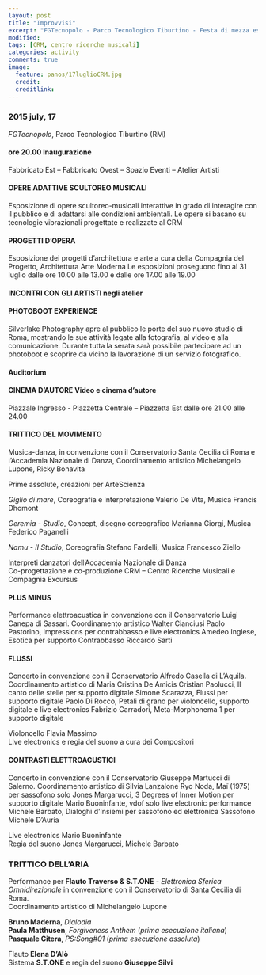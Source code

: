 ```yaml
---
layout: post
title: "Improvvisi"
excerpt: "FGTecnopolo - Parco Tecnologico Tiburtino - Festa di mezza estate"
modified:
tags: [CRM, centro ricerche musicali]
categories: activity
comments: true
image:
  feature: panos/17luglioCRM.jpg
  credit:
  creditlink:
---
```


### 2015 july, 17

*FGTecnopolo*, Parco Tecnologico Tiburtino (RM)

#### ore 20.00 Inaugurazione
Fabbricato Est – Fabbricato Ovest – Spazio Eventi – Atelier Artisti

#### OPERE ADATTIVE SCULTOREO MUSICALI

Esposizione di opere scultoreo-musicali interattive in grado di interagire con il pubblico e di adattarsi alle condizioni ambientali. Le opere si basano su tecnologie vibrazionali progettate e realizzate al CRM

#### PROGETTI D’OPERA

Esposizione dei progetti d’architettura e arte
a cura della Compagnia del Progetto, Architettura Arte Moderna
Le esposizioni proseguono fino al 31 luglio dalle ore 10.00 alle 13.00 e dalle ore 17.00 alle 19.00

####  INCONTRI CON GLI ARTISTI negli atelier

#### PHOTOBOOT EXPERIENCE

Silverlake Photography apre al pubblico le porte del suo nuovo studio di Roma, mostrando le sue attività legate alla fotografia, al video e alla comunicazione. Durante tutta la serata sarà possibile partecipare ad un photoboot e scoprire da vicino la lavorazione di un servizio fotografico.

#### Auditorium

#### CINEMA D’AUTORE Video e cinema d’autore

Piazzale Ingresso - Piazzetta Centrale – Piazzetta Est
dalle ore 21.00 alle 24.00

#### TRITTICO DEL MOVIMENTO

Musica-danza, in convenzione con il Conservatorio Santa Cecilia di Roma e l’Accademia Nazionale di Danza, Coordinamento artistico Michelangelo Lupone, Ricky Bonavita

Prime assolute, creazioni per ArteScienza

*Giglio di mare*, Coreografia e interpretazione Valerio De Vita, Musica Francis Dhomont

*Geremia - Studio*, Concept, disegno coreografico Marianna Giorgi, Musica Federico Paganelli

*Namu - II Studio*, Coreografia Stefano Fardelli, Musica Francesco Ziello

Interpreti danzatori dell’Accademia Nazionale di Danza    
Co-progettazione e co-produzione CRM – Centro Ricerche Musicali e Compagnia Excursus

#### PLUS MINUS

Performance elettroacustica
in convenzione con il Conservatorio Luigi Canepa di Sassari. Coordinamento artistico Walter Cianciusi
Paolo Pastorino, Impressions per contrabbasso e live electronics Amedeo Inglese, Esotica per supporto
Contrabbasso Riccardo Sarti

#### FLUSSI

Concerto in convenzione con il Conservatorio Alfredo Casella di L’Aquila. Coordinamento artistico di Maria Cristina De Amicis
Cristian Paolucci, Il canto delle stelle per supporto digitale
Simone Scarazza, Flussi per supporto digitale
Paolo Di Rocco, Petali di grano per violoncello, supporto digitale e live electronics Fabrizio Carradori, Meta-Morphonema 1 per supporto digitale

Violoncello Flavia Massimo    
Live electronics e regia del suono a cura dei Compositori

#### CONTRASTI ELETTROACUSTICI

Concerto in convenzione con il Conservatorio Giuseppe Martucci di Salerno. Coordinamento artistico di Silvia Lanzalone
Ryo Noda, Maï (1975) per sassofono solo
Jones Margarucci, 3 Degrees of Inner Motion per supporto digitale
Mario Buoninfante, vdof solo live electronic performance Michele Barbato, Dialoghi d’Insiemi per sassofono ed elettronica
Sassofono Michele D’Auria

Live electronics Mario Buoninfante    
Regia del suono Jones Margarucci, Michele Barbato

### TRITTICO DELL’ARIA

Performance per **Flauto Traverso & S.T.ONE** - *Elettronica Sferica Omnidirezionale* in convenzione con il Conservatorio di Santa Cecilia di Roma.    
Coordinamento artistico di Michelangelo Lupone    

**Bruno Maderna**, *Dialodia*    
**Paula Matthusen**, *Forgiveness Anthem* (*prima esecuzione italiana*)    
**Pasquale Citera**, *PS:Song#01* (*prima esecuzione assoluta*)

Flauto **Elena D’Alò**    
Sistema **S.T.ONE** e regia del suono **Giuseppe Silvi**
